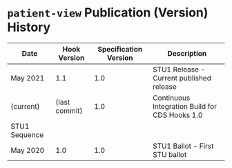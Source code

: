 # `patient-view` Publication (Version) History

| Date | Hook Version | Specification Version | Description
| ---- | ---- | ---- | ---- |
| May 2021 | 1.1 | 1.0 | STU1 Release - Current published release
| (current) | (last commit) | 1.0 | Continuous Integration Build for CDS Hooks 1.0
| STU1 Sequence |||
| May 2020 | 1.0 | 1.0 | STU1 Ballot - First STU ballot
